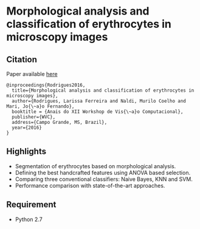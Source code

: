 # Morphological analysis and classification of erythrocytes in microscopy images

## Citation
Paper available [here](https://www.researchgate.net/profile/Larissa-Ferreira-Rodrigues/publication/327557130_Morphological_analysis_and_classification_of_erythrocytes_in_microscopy_images/links/5b9662f64585153a531ab183/Morphological-analysis-and-classification-of-erythrocytes-in-microscopy-images.pdf)

```
@inproceedings{Rodrigues2016,
  title={Morphological analysis and classification of erythrocytes in microscopy images},
  author={Rodrigues, Larissa Ferreira and Naldi, Murilo Coelho and Mari, Jo{\~a}o Fernando},
  booktitle = {Anais do XII Workshop de Vis{\~a}o Computacional},
  publisher={WVC},
  address={Campo Grande, MS, Brazil},
  year={2016}
}
```

<meta name="citation_title" content="Morphological analysis and classification of erythrocytes in microscopy images" />
<meta name="citation_publication_date" content="2016" />
<meta name="citation_author" content="Larissa Ferreira Rodrigues and Murilo Coelho Naldi and João Fernando Mari" />

## Highlights
- Segmentation of erythrocytes based on morphological analysis.
- Defining the best handcrafted features using ANOVA based selection.
- Comparing three conventional classifiers: Naive Bayes, KNN and SVM.
- Performance comparison with state-of-the-art approaches.

## Requirement

- Python 2.7

